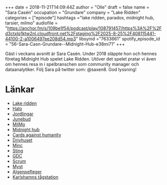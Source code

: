 +++
date = 2018-11-21T14:09:44Z
author = "Olle"
draft = false
name = "Sara Casén"
occupation = "Grundare"
company = "Lake Ridden"
categories = ["episode"]
hashtags ="lake ridden, paradox, midnight hub, tarsier, milmo"
audiofile = "https://anchor.fm/s/109be1f54/podcast/play/108791457/https%3A%2F%2Fd3ctxlq1ktw2nl.cloudfront.net%2Fstaging%2F2025-8-25%2F408115441-44100-2-a1006497ee208d54.mp3"
libsynid ="7633661"
spotify_episode_id = "56-Sara-Casn-Grundare--Midnight-Hub-e38mi71"
+++

Gäst i veckans avsnitt är Sara Casén. Under 2018 släppte hon och hennes företag Midnight Hub spelet Lake Ridden. Utöver det  spelet pratar vi även om hennes resa in i spelbranschen som community manager och dataanalytiker. Följ Sara på twitter som: @saxen8. God lyssning!
# Länkar
* [Lake ridden](https://store.steampowered.com/app/696530/Lake_Ridden/)
* [Halo](https://www.youtube.com/watch?v=1WWaWB-cxYY)
* [Jordlingar](http://www.varldskulturmuseerna.se/varldskulturmuseet/aktuella-utstallningar/utstallningsarkiv/jordlingar/)
* [Junebud](https://en.wikipedia.org/wiki/Junebud)
* [MilMo](https://milmogame.com/)
* [Midnight hub](https://www.midnighthub.com/)
* [Cards against humanity](https://cardsagainsthumanity.com/)
* [Drivhuset](http://www.drivhuset.se/)
* [Minc](https://www.minc.se/)
* [Sting](https://sting.co/en/)
* [GDC](https://www.gdconf.com/)
* [Scrum](https://en.wikipedia.org/wiki/Scrum_(software_development))
* [Myst](https://www.youtube.com/watch?v=h4wWITMUop0)
* [Algenpefleger](https://vimeo.com/29565241)
* [Karlshamns tågstation](http://www.saracasen.com/art/last-chance-casen/)
